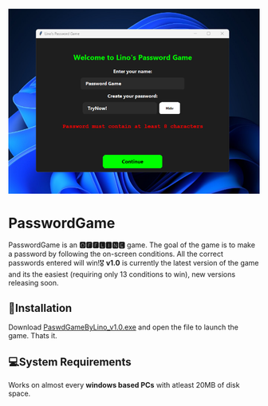 ![Screenshot](https://github.com/LinoLV/PasswordGame/blob/main/screenshot.png)
# **PasswordGame**
PasswordGame is an **🅾🅵🅵🅻🅸🅽🅴** game.
The goal of the game is to make a password by following the on-screen conditions. All the correct passwords entered will win!🎖️
**v1.0** is currently the latest version of the game and its the easiest (requiring only 13 conditions to win), new versions releasing soon. 
## **📝Installation**
Download [PaswdGameByLino_v1.0.exe](https://github.com/LinoLV/PasswordGame/releases/tag/v1.0) and open the file to launch the game. Thats it.
## **💻System Requirements**
Works on almost every **windows based PCs** with atleast 20MB of disk space.
